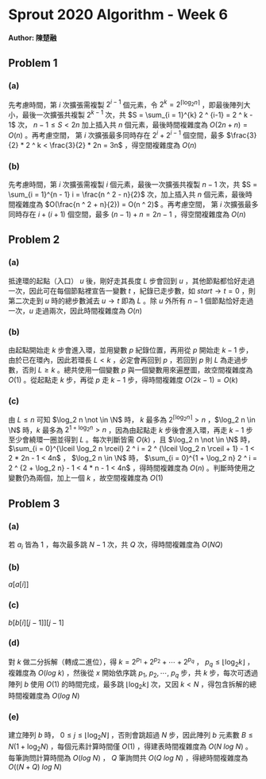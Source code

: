 # Sprout 2020 Algorithm  - Week 6

**Author: 陳楚融**

## Problem 1

### (a)

先考慮時間，第 $i$ 次擴張需複製 $2 ^ {i-1}$ 個元素，令 $2 ^ k = 2 ^ {\lceil \log_2 n \rceil}$ ，即最後陣列大小，最後一次擴張共複製 $2 ^ {k - 1}$ 次，共 $S = \sum_{i = 1}^{k} 2 ^ {i-1} = 2 ^ k - 1$ 次， $n - 1 \le S < 2n$ 加上插入共 $n$ 個元素，最後時間複雜度為 $O(2n + n) = O(n)$ 。再考慮空間， 第 $i$ 次擴張最多同時存在 $2 ^ i + 2 ^ {i - 1}$ 個空間，最多 $\frac{3}{2} * 2 ^ k < \frac{3}{2} * 2n = 3n$ ，得空間複雜度為 $O(n)$

### (b)

先考慮時間，第 $i$ 次擴張需複製 $i$ 個元素，最後一次擴張共複製 $n - 1$ 次，共 $S = \sum_{i = 1}^{n - 1} i = \frac{n ^ 2 - n}{2}$ 次，加上插入共 $n$ 個元素，最後時間複雜度為 $O(\frac{n ^ 2 + n}{2}) = O(n ^ 2)$ 。再考慮空間， 第 $i$ 次擴張最多同時存在 $i + (i + 1)$ 個空間，最多 $(n - 1) + n = 2n - 1$ ，得空間複雜度為 $O(n)$

## Problem 2

### (a)

抵達環的起點（入口） $u$ 後，剛好走其長度 $L$ 步會回到 $u$ ，其他節點都恰好走過一次，因此可在每個節點裡宣告一變數 $t$ ，紀錄已走步數，如 $start \rightarrow t = 0$ ，則第二次走到 $u$ 時的總步數減去 $u \rightarrow t$ 即為 $L$ 。除 $u$ 外所有 $n - 1$ 個節點恰好走過一次，$u$ 走過兩次，因此時間複雜度為 $O(n)$

### (b)

由起點開始走 $k$ 步會進入環，並用變數 $p$ 紀錄位置，再用從 $p$ 開始走 $k - 1$ 步，由於已在環內，因此若環長 $L < k$ ，必定會再回到 $p$ ，若回到 $p$ 則 $L$ 為走過步數，否則 $L \ge k$ 。總共使用一個變數 $p$ 與一個變數用來遍歷圖，故空間複雜度為 $O(1)$ 。從起點走 $k$ 步，再從 $p$ 走 $k - 1$ 步，得時間複雜度 $O(2k - 1) = O(k)$ 

### (c)

由 $L \le n$ 可知 $\log_2 n \not \in \N$ 時， $k$ 最多為 $2 ^ {\lceil \log_2 n \rceil} > n$ ，$\log_2 n \in \N$ 時，$k$ 最多為 $2 ^ {1 + \log_2 n} > n$ ，因為由起點走 $k$ 步後會進入環，再走 $k - 1$ 步至少會繞環一圈並得到 $L$ 。每次判斷皆需 $O(k)$ ，且 $\log_2 n \not \in \N$ 時， $\sum_{i = 0}^{\lceil \log_2 n \rceil} 2 ^ i = 2 ^ {\lceil \log_2 n \rceil + 1} - 1 < 2 * 2n - 1 < 4n$ ， $\log_2 n \in \N$ 時， $\sum_{i = 0}^{1 + \log_2 n} 2 ^ i = 2 ^ {2 + \log_2 n} - 1 < 4 * n - 1 < 4n$  ，得時間複雜度為 $O(n)$ 。判斷時使用之變數仍為兩個，加上一個 $k$ ，故空間複雜度為 $O(1)$ 

## Problem 3

### (a)

若 $a_i$ 皆為 $1$ ，每次最多跳 $N - 1$ 次，共 $Q$ 次，得時間複雜度為 $O(NQ)$ 

### (b)

$a[a[i]]$ 

### (c)

$b[b[i][j - 1]][j - 1]$ 

### (d)

對 $k$ 做二分拆解（轉成二進位），得 $k = 2 ^ {p_1} + 2 ^ {p_2} + \cdots + 2 ^ {p_q}$ ， $p_q \le \lfloor \log_2 k \rfloor$  ，複雜度為 $O(log\ k)$ ，然後從 $x$ 開始依序跳 $p_1,\ p_2,\cdots,\ p_q$ 步，共 $k$ 步，每次可透過陣列 $b$ 使用 $O(1)$ 的時間完成，最多跳 $\lfloor \log_2 k \rfloor$ 次，又因 $k < N$ ，得包含拆解的總時間複雜度為 $O(log\ N)$ 

### (e)

建立陣列 $b$ 時， $0 \le j \le \lfloor \log_2 N \rfloor$ ，否則會跳超過 $N$ 步，因此陣列 $b$ 元素數 $B \le N(1 + \log_2 N)$ ，每個元素計算時間僅 $O(1)$ ，得建表時間複雜度為 $O(N\ log\  N)$ 。每筆詢問計算時間為 $O(log\ N)$ ， $Q$ 筆詢問共 $O(Q\ log\ N)$ ，得總時間複雜度為 $O((N + Q)\ log\ N)$ 
